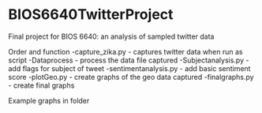 # BIOS6640TwitterProject
Final project for BIOS 6640: an analysis of sampled twitter data

Order and function
-capture_zika.py - captures twitter data when run as script
-Dataprocess - process the data file captured
-Subjectanalysis.py - add flags for subject of tweet
-sentimentanalysis.py - add basic sentiment score
-plotGeo.py - create graphs of the geo data captured
-finalgraphs.py - create final graphs

Example graphs in folder
